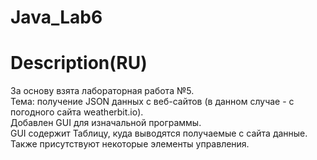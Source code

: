 # Java_Lab6

# Description(RU)
За основу взята лабораторная работа №5.  
Тема: получение JSON данных с веб-сайтов (в данном случае - с погодного сайта weatherbit.io).  
Добавлен GUI для изначальной программы.  
GUI содержит Таблицу, куда выводятся получаемые с сайта данные.  
Также присутствуют некоторые элементы управления.  
